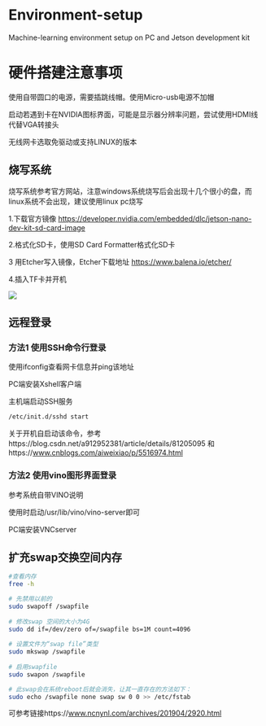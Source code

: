 # Environment-setup

Machine-learning environment setup on PC and Jetson development kit

# 硬件搭建注意事项

使用自带圆口的电源，需要插跳线帽。使用Micro-usb电源不加帽

启动若遇到卡在NVIDIA图标界面，可能是显示器分辨率问题，尝试使用HDMI线代替VGA转接头

无线网卡选取免驱动或支持LINUX的版本

## 烧写系统
烧写系统参考官方网站，注意windows系统烧写后会出现十几个很小的盘，而linux系统不会出现，建议使用linux pc烧写

1.下载官方镜像 https://developer.nvidia.com/embedded/dlc/jetson-nano-dev-kit-sd-card-image

2.格式化SD卡，使用SD Card Formatter格式化SD卡

3 用Etcher写入镜像，Etcher下载地址 https://www.balena.io/etcher/

4.插入TF卡并开机

![](https://developer.nvidia.com/sites/default/files/akamai/embedded/images/jetsonNano/gettingStarted/Jetbot_animation_500x282_2.gif)  

## 远程登录
### 方法1 使用SSH命令行登录
使用ifconfig查看网卡信息并ping该地址

PC端安装Xshell客户端

主机端启动SSH服务
```Bash
/etc/init.d/sshd start
```
关于开机自启动该命令，参考https://blog.csdn.net/a912952381/article/details/81205095
和https://www.cnblogs.com/aiweixiao/p/5516974.html

### 方法2 使用vino图形界面登录

参考系统自带VINO说明

使用时启动/usr/lib/vino/vino-server即可

PC端安装VNCserver


## 扩充swap交换空间内存

```Bash
#查看内存
free -h

# 先禁用以前的
sudo swapoff /swapfile
 
# 修改swap 空间的大小为4G
sudo dd if=/dev/zero of=/swapfile bs=1M count=4096
 
# 设置文件为“swap file”类型
sudo mkswap /swapfile
 
# 启用swapfile
sudo swapon /swapfile

# 此swap会在系统reboot后就会消失，让其一直存在的方法如下：
sudo echo /swapfile none swap sw 0 0 >> /etc/fstab
```
可参考链接https://www.ncnynl.com/archives/201904/2920.html


